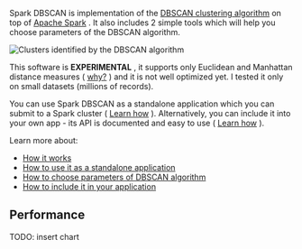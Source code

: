 Spark DBSCAN is implementation of the [DBSCAN clustering algorithm](http://en.wikipedia.org/wiki/DBSCAN) on top of [Apache Spark](http://spark.apache.org/) . It also includes 2 simple tools which will help you choose parameters of the DBSCAN algorithm.

![Clusters identified by the DBSCAN algorithm](https://github.com/alitouka/spark_dbscan/raw/master/wiki/img/finally_clustered.png)

This software is **EXPERIMENTAL** , it supports only Euclidean and Manhattan distance measures ( [why?](../../wiki/How-It-Works#why-not-all-distance-measures-are-supported) ) and it is not well optimized yet. I tested it only on small datasets (millions of records).

You can use Spark DBSCAN as a standalone application which you can submit to a Spark cluster ( [Learn how](../../wiki/Using-Spark-DBSCAN-as-a-standalone-application) ). Alternatively, you can include it into your own app - its API is documented and easy to use ( [Learn how](../../wiki/Including-Spark-DBSCAN-in-your-application) ).

Learn more about:

* [How it works](../../wiki/How-It-Works)
* [How to use it as a standalone application](../../wiki/Using-Spark-DBSCAN-as-a-standalone-application)
* [How to choose parameters of DBSCAN algorithm](../../wiki/Choosing-parameters-of-DBSCAN-algorithm)
* [How to include it in your application](../../wiki/Including-Spark-DBSCAN-in-your-application)

## Performance
TODO: insert chart
